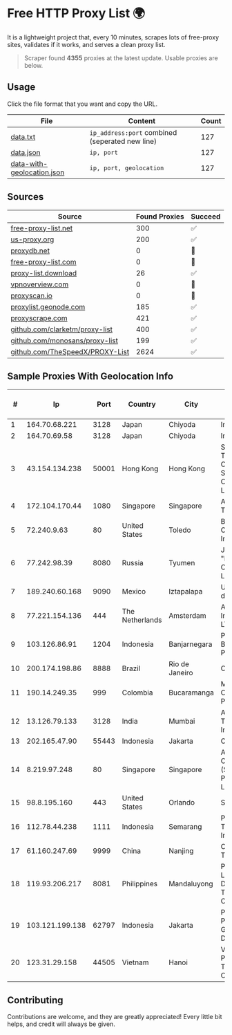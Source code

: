 
# Free HTTP Proxy List 🌍

It is a lightweight project that, every 10 minutes, scrapes lots of free-proxy sites, validates if it works, and serves a clean proxy list.


> Scraper found **4355** proxies at the latest update. Usable proxies are below.

## Usage

Click the file format that you want and copy the URL.


|File|Content|Count|
|----|-------|-----|
|[data.txt](https://raw.githubusercontent.com/themiralay/Proxy-List-World/master/data.txt)|`ip_address:port` combined (seperated new line)|127|
|[data.json](https://raw.githubusercontent.com/themiralay/Proxy-List-World/master/data.json)|`ip, port`|127|
|[data-with-geolocation.json](https://raw.githubusercontent.com/themiralay/Proxy-List-World/master/data-with-geolocation.json)|`ip, port, geolocation`|127|

## Sources

|Source|Found Proxies|Succeed|
|------|-------------|-------|
|[free-proxy-list.net](https://free-proxy-list.net)|300|✅|
|[us-proxy.org](https://www.us-proxy.org)|200|✅|
|[proxydb.net](http://proxydb.net)|0|🚫|
|[free-proxy-list.com](https://free-proxy-list.com/?page=&port=&type%5B%5D=http&type%5B%5D=https&up_time=0&search=Search)|0|🚫|
|[proxy-list.download](https://www.proxy-list.download/HTTP)|26|✅|
|[vpnoverview.com](https://vpnoverview.com/privacy/anonymous-browsing/free-proxy-servers)|0|🚫|
|[proxyscan.io](https://www.proxyscan.io)|0|🚫|
|[proxylist.geonode.com](https://proxylist.geonode.com/api/proxy-list?limit=300&page=1&sort_by=lastChecked&sort_type=desc&protocols=http,https)|185|✅|
|[proxyscrape.com](https://api.proxyscrape.com/v2/?request=displayproxies&protocol=http&timeout=10000&country=all&ssl=all&anonymity=all)|421|✅|
|[github.com/clarketm/proxy-list](https://raw.githubusercontent.com/clarketm/proxy-list/master/proxy-list-raw.txt)|400|✅|
|[github.com/monosans/proxy-list](https://raw.githubusercontent.com/monosans/proxy-list/main/proxies/http.txt)|199|✅|
|[github.com/TheSpeedX/PROXY-List](https://raw.githubusercontent.com/TheSpeedX/PROXY-List/master/http.txt)|2624|✅|


## Sample Proxies With Geolocation Info

|#|Ip|Port|Country|City|Internet Service Provider|
|-|--|----|-------|----|-------------------------|
|1|164.70.68.221|3128|Japan|Chiyoda|InfoSphere|
|2|164.70.69.58|3128|Japan|Chiyoda|InfoSphere|
|3|43.154.134.238|50001|Hong Kong|Hong Kong|Shenzhen Tencent Computer Systems Company Limited|
|4|172.104.170.44|1080|Singapore|Singapore|Akamai Technologies|
|5|72.240.9.63|80|United States|Toledo|Buckeye Cablevision, Inc.|
|6|77.242.98.39|8080|Russia|Tyumen|JSC "Russian Company" LIR|
|7|189.240.60.168|9090|Mexico|Iztapalapa|Uninet S.A. de C.V.|
|8|77.221.154.136|444|The Netherlands|Amsterdam|Aeza International LTD|
|9|103.126.86.91|1204|Indonesia|Banjarnegara|PT. Rasi Bintang Perkasa|
|10|200.174.198.86|8888|Brazil|Rio de Janeiro|Claro S.A|
|11|190.14.249.35|999|Colombia|Bucaramanga|Media Commerce Partners S.A|
|12|13.126.79.133|3128|India|Mumbai|Amazon Technologies Inc|
|13|202.165.47.90|55443|Indonesia|Jakarta|Circlecom|
|14|8.219.97.248|80|Singapore|Singapore|Alibaba Cloud (Singapore) Private Limited|
|15|98.8.195.160|443|United States|Orlando|Spectrum|
|16|112.78.44.238|1111|Indonesia|Semarang|PT DES Teknologi Informasi|
|17|61.160.247.69|9999|China|Nanjing|China Telecom|
|18|119.93.206.217|8081|Philippines|Mandaluyong|Philippine Long Distance Telephone Co.|
|19|103.121.199.138|62797|Indonesia|Jakarta|PT Parsaoran Global Datatrans|
|20|123.31.29.158|44505|Vietnam|Hanoi|VietNam Post and Telecom Corporation|



## Contributing

Contributions are welcome, and they are greatly appreciated! Every
little bit helps, and credit will always be given.

